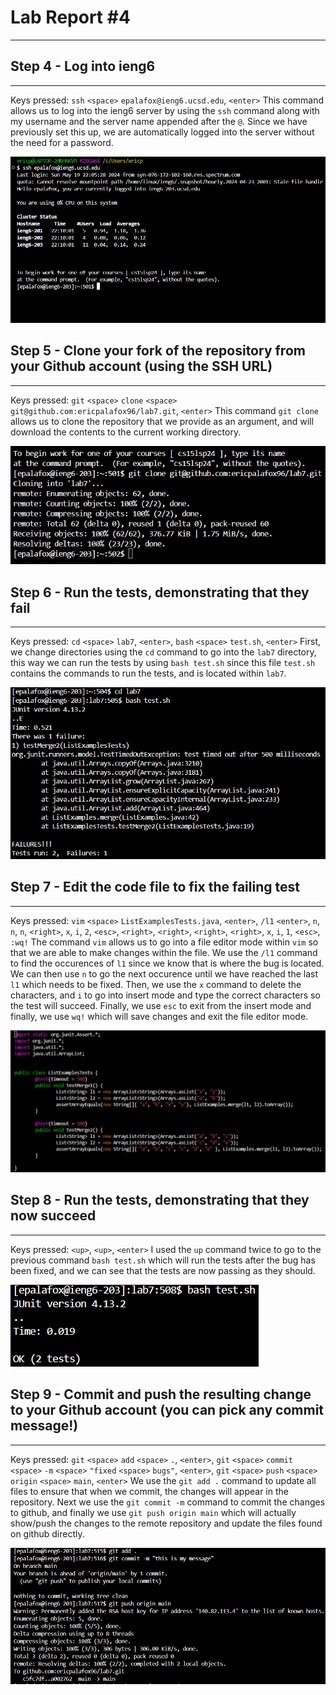 # **Lab Report #4**
***

## Step 4 - Log into ieng6
***
Keys pressed: `ssh` `<space>` `epalafox@ieng6.ucsd.edu`, `<enter>`
This command allows us to log into the ieng6 server by using the `ssh` command along with my username and the server name appended after the `@`. Since we have previously set this up, we are automatically logged into the server without the need for a password.

![Step4](step4.png)

## Step 5 - Clone your fork of the repository from your Github account (using the SSH URL)
***
Keys pressed: `git` `<space>` `clone` `<space>` `git@github.com:ericpalafox96/lab7.git`, `<enter>`
This command `git clone` allows us to clone the repository that we provide as an argument, and will download the contents to the current working directory.

![Step5](step5.png)


## Step 6 - Run the tests, demonstrating that they fail
***
Keys pressed: `cd` `<space>` `lab7`, `<enter>`, `bash` `<space>` `test.sh`, `<enter>`
First, we change directories using the `cd` command to go into the `lab7` directory, this way we can run the tests by using `bash test.sh` since this file `test.sh` contains the commands to run the tests, and is located within `lab7`.

![Step6](step6.png)

## Step 7 - Edit the code file to fix the failing test
***
Keys pressed: `vim` `<space>` `ListExamplesTests.java`, `<enter>`, `/l1` `<enter>`, `n`, `n`, `n`, `<right>`, `x`, `i`, `2`, `<esc>`, `<right>`, `<right>`, `<right>`, `<right>`, `x`, `i`, `1`, `<esc>`, `:wq!`
The command `vim` allows us to go into a file editor mode within `vim` so that we are able to make changes within the file. We use the `/l1` command to find the occurences of `l1` since we know that is where the bug is located. We can then use `n` to go the next occurence until we have reached the last `l1` which needs to be fixed. Then, we use the `x` command to delete the characters, and `i` to go into insert mode and type the correct characters so the test will succeed. Finally, we use `esc` to exit from the insert mode and finally, we use `wq!` which will save changes and exit the file editor mode.

![Step7](step7.png)

## Step 8 - Run the tests, demonstrating that they now succeed
***
Keys pressed: `<up>`, `<up>`, `<enter>`
I used the `up` command twice to go to the previous command `bash test.sh` which will run the tests after the bug has been fixed, and we can see that the tests are now passing as they should.

![Step8](step8.png)

## Step 9 - Commit and push the resulting change to your Github account (you can pick any commit message!)
***
Keys pressed: `git` `<space>` `add` `<space>` `.`, `<enter>`, `git` `<space>` `commit` `<space>` `-m` `<space>` `"fixed` `<space>` `bugs"`, `<enter>`, `git` `<space>` `push` `<space>` `origin` `<space>` `main`, `<enter>`
We use the `git add .` command to update all files to ensure that when we commit, the changes will appear in the repository. Next we use the `git commit -m` command to commit the changes to github, and finally we use `git push origin main` which will actually show/push the changes to the remote repository and update the files found on github directly.

![Step9](step9.png)
